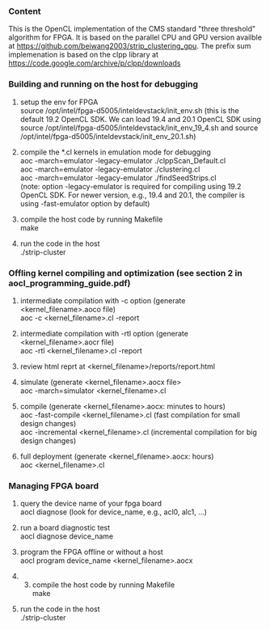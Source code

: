 ### Content

This is the OpenCL implementation of the CMS standard "three threshold" algorithm for FPGA. It is based on the parallel CPU and GPU version availble at https://github.com/beiwang2003/strip_clustering_gpu.
The prefix sum implemenation is based on the clpp library at https://code.google.com/archive/p/clpp/downloads

### Building and running on the host for debugging

1. setup the env for FPGA <br />
source /opt/intel/fpga-d5005/inteldevstack/init_env.sh (this is the default 19.2 OpenCL SDK. We can load 19.4 and 20.1 OpenCL SDK using 
source /opt/intel/fpga-d5005/inteldevstack/init_env_19_4.sh and
source /opt/intel/fpga-d5005/inteldevstack/init_env_20.1.sh)
 
2. compile the *.cl kernels in emulation mode for debugging <br />
aoc -march=emulator -legacy-emulator ./clppScan_Default.cl <br />
aoc -march=emulator -legacy-emulator ./clustering.cl <br />
aoc -march=emulator -legacy-emulator ./findSeedStrips.cl <br />
(note: option -legacy-emulator is required for compiling using 19.2 OpenCL SDK. For newer version, e.g., 19.4 and 
20.1, the compiler is using -fast-emulator option by default)


3. compile the host code by running Makefile <br />
make <br />

4. run the code in the host <br />
./strip-cluster <br />

### Offling kernel compiling and optimization (see section 2 in aocl_programming_guide.pdf)
1. intermediate compilation with -c option (generate <kernel_filename>.aoco file) <br />
aoc -c <kernel_filename>.cl -report <br />

2. intermediate compilation with -rtl option (generate <kernel_filename>.aocr file) <br />
aoc -rtl <kernel_filename>.cl -report <br />

3. review html reprt at <kernel_filename>/reports/report.html <br />

4. simulate (generate <kernel_filename>.aocx file> <br />
aoc -march=simulator <kernel_filename>.cl <br />

5. compile (generate <kernel_filename>.aocx: minutes to hours) <br />
aoc -fast-compile <kernel_filename>.cl (fast compilation for small design changes) <br />
aoc -incremental <kernel_filename>.cl (incremental compilation for big design changes) <br />

6. full deployment (generate <kernel_filename>.aocx: hours) <br />
aoc <kernel_filename>.cl <br />

### Managing FPGA board 
1. query the device name of your fpga board <br />
aocl diagnose (look for device_name, e.g., acl0, alc1, ...) <br />

2. run a board diagnostic test <br />
aocl diagnose device_name <br />

3. program the FPGA offline or without a host <br />
aocl program device_name <kernel_filename>.aocx <br />

4. 3. compile the host code by running Makefile <br />
make <br />

4. run the code in the host <br />
./strip-cluster <br >
